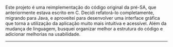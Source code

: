 Este projeto é uma reimplementação do código original da pré-SA, que anteriormente estava escrito em C. Decidi refatorá-lo completamente, migrando para Java, e aproveitei para desenvolver uma interface gráfica que torna a utilização da aplicação muito mais intuitiva e acessível. Além da mudança de linguagem, busquei organizar melhor a estrutura do código e adicionar melhorias na usabilidade.

-------------------------------------------------------------------------------------------------------------------------------------------------------------------------------------------------------------------------------------------------------------------------
